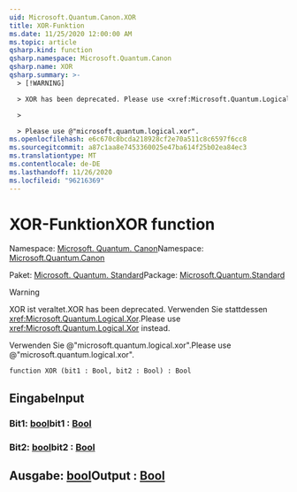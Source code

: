 ```yaml
---
uid: Microsoft.Quantum.Canon.XOR
title: XOR-Funktion
ms.date: 11/25/2020 12:00:00 AM
ms.topic: article
qsharp.kind: function
qsharp.namespace: Microsoft.Quantum.Canon
qsharp.name: XOR
qsharp.summary: >-
  > [!WARNING]

  > XOR has been deprecated. Please use <xref:Microsoft.Quantum.Logical.Xor> instead.

  >

  > Please use @"microsoft.quantum.logical.xor".
ms.openlocfilehash: e6c670c8bcda218928cf2e70a511c8c6597f6cc8
ms.sourcegitcommit: a87c1aa8e7453360025e47ba614f25b02ea84ec3
ms.translationtype: MT
ms.contentlocale: de-DE
ms.lasthandoff: 11/26/2020
ms.locfileid: "96216369"
---
```

# <a name="xor-function"></a><span data-ttu-id="e75de-102">XOR-Funktion</span><span class="sxs-lookup"><span data-stu-id="e75de-102">XOR function</span></span>

<span data-ttu-id="e75de-103">Namespace: [Microsoft. Quantum. Canon](xref:Microsoft.Quantum.Canon)</span><span class="sxs-lookup"><span data-stu-id="e75de-103">Namespace: [Microsoft.Quantum.Canon](xref:Microsoft.Quantum.Canon)</span></span>

<span data-ttu-id="e75de-104">Paket: [Microsoft. Quantum. Standard](https://nuget.org/packages/Microsoft.Quantum.Standard)</span><span class="sxs-lookup"><span data-stu-id="e75de-104">Package: [Microsoft.Quantum.Standard](https://nuget.org/packages/Microsoft.Quantum.Standard)</span></span>


> [!WARNING]
> <span data-ttu-id="e75de-105">XOR ist veraltet.</span><span class="sxs-lookup"><span data-stu-id="e75de-105">XOR has been deprecated.</span></span> <span data-ttu-id="e75de-106">Verwenden Sie stattdessen <xref:Microsoft.Quantum.Logical.Xor>.</span><span class="sxs-lookup"><span data-stu-id="e75de-106">Please use <xref:Microsoft.Quantum.Logical.Xor> instead.</span></span>
>
> <span data-ttu-id="e75de-107">Verwenden Sie @"microsoft.quantum.logical.xor".</span><span class="sxs-lookup"><span data-stu-id="e75de-107">Please use @"microsoft.quantum.logical.xor".</span></span>



```qsharp
function XOR (bit1 : Bool, bit2 : Bool) : Bool
```


## <a name="input"></a><span data-ttu-id="e75de-108">Eingabe</span><span class="sxs-lookup"><span data-stu-id="e75de-108">Input</span></span>

### <a name="bit1--bool"></a><span data-ttu-id="e75de-109">Bit1: [bool](xref:microsoft.quantum.lang-ref.bool)</span><span class="sxs-lookup"><span data-stu-id="e75de-109">bit1 : [Bool](xref:microsoft.quantum.lang-ref.bool)</span></span>




### <a name="bit2--bool"></a><span data-ttu-id="e75de-110">Bit2: [bool](xref:microsoft.quantum.lang-ref.bool)</span><span class="sxs-lookup"><span data-stu-id="e75de-110">bit2 : [Bool](xref:microsoft.quantum.lang-ref.bool)</span></span>





## <a name="output--bool"></a><span data-ttu-id="e75de-111">Ausgabe: [bool](xref:microsoft.quantum.lang-ref.bool)</span><span class="sxs-lookup"><span data-stu-id="e75de-111">Output : [Bool](xref:microsoft.quantum.lang-ref.bool)</span></span>

